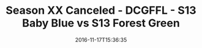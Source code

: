 ---
title: Season XX Canceled - DCGFFL - S13 Baby Blue vs S13 Forest Green
teams-score:
- team: _teams/s13-baby-blue.md
  score: 34
- team: _teams/s13-forest.md
  score: 6
mvp: J. Blaney (Baby Blue), H. Garbage (Forest)
game-ball: C. Rybicki (Baby Blue), M. Moerschbaecher (Forest)
season: 13
week:
date: '2016-11-17T15:36:35'
pageid: season-13-playoffs-november-13-2016-4809-vs-4814
---